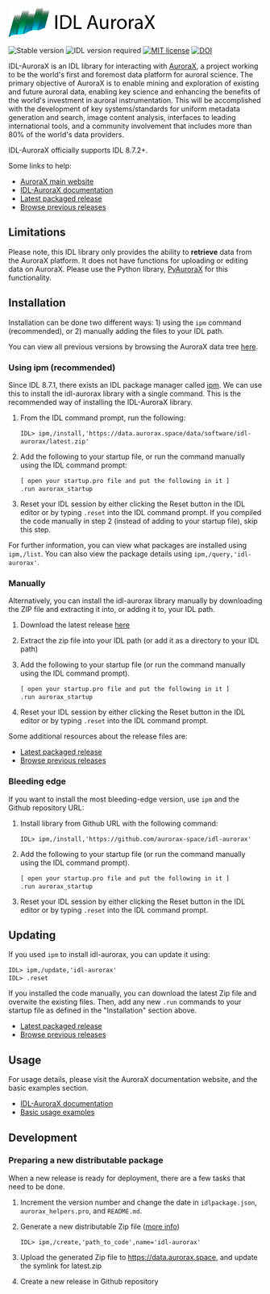 <a href="https://aurorax.space/"><img alt="AuroraX" src="logo.svg" height="60"></a>

![Stable version](https://img.shields.io/badge/Latest%20stable%20release-v0.8.0-orange)
![IDL version required](https://img.shields.io/badge/IDL-8.7.2%2B-blue)
[![MIT license](https://img.shields.io/badge/License-MIT-brightgreen.svg)](https://github.com/aurorax-space/idl-aurorax/blob/main/LICENSE)
[![DOI](https://img.shields.io/badge/DOI-10.3389/fspas.2022.1009450-blue)](https://www.frontiersin.org/articles/10.3389/fspas.2022.1009450/full)

IDL-AuroraX is an IDL library for interacting with [AuroraX](https://aurorax.space), a project working to be the world's first and foremost data platform for auroral science. The primary objective of AuroraX is to enable mining and exploration of existing and future auroral data, enabling key science and enhancing the benefits of the world's investment in auroral instrumentation. This will be accomplished with the development of key systems/standards for uniform metadata generation and search, image content analysis, interfaces to leading international tools, and a community involvement that includes more than 80% of the world's data providers.

IDL-AuroraX officially supports IDL 8.7.2+.

Some links to help:
- [AuroraX main website](https://aurorax.space)
- [IDL-AuroraX documentation](https://docs.aurorax.space/code/overview)
- [Latest packaged release](https://data.aurorax.space/data/software/idl-aurorax/latest.zip)
- [Browse previous releases](https://data.aurorax.space/data/software/idl-aurorax)

## Limitations

Please note, this IDL library only provides the ability to **retrieve** data from the AuroraX platform. It does not have functions for uploading or editing data on AuroraX. Please use the Python library, [PyAuroraX](https://github.com/aurorax-space/pyaurorax) for this functionality.

## Installation

Installation can be done two different ways: 1) using the `ipm` command (recommended), or 2) manually adding the files to your IDL path.

You can view all previous versions by browsing the AuroraX data tree [here](https://data.aurorax.space/data/software/idl-aurorax).

### Using ipm (recommended)

Since IDL 8.7.1, there exists an IDL package manager called [ipm](https://www.l3harrisgeospatial.com/docs/ipm.html#INSTALL). We can use this to install the idl-aurorax library with a single command. This is the recommended way of installing the IDL-AuroraX library.

1. From the IDL command prompt, run the following:

    ```idl
    IDL> ipm,/install,'https://data.aurorax.space/data/software/idl-aurorax/latest.zip'
    ```

2. Add the following to your startup file, or run the command manually using the IDL command prompt:

    ```
    [ open your startup.pro file and put the following in it ]
    .run aurorax_startup
    ```

3. Reset your IDL session by either clicking the Reset button in the IDL editor or by typing `.reset` into the IDL command prompt. If you compiled the code manually in step 2 (instead of adding to your startup file), skip this step.

For further information, you can view what packages are installed using `ipm,/list`. You can also view the package details using `ipm,/query,'idl-aurorax'`.

### Manually

Alternatively, you can install the idl-aurorax library manually by downloading the ZIP file and extracting it into, or adding it to, your IDL path. 

1. Download the latest release [here](https://data.aurorax.space/data/software/idl-aurorax/latest.zip)
2. Extract the zip file into your IDL path (or add it as a directory to your IDL path)
3. Add the following to your startup file (or run the command manually using the IDL command prompt).

    ```
    [ open your startup.pro file and put the following in it ]
    .run aurorax_startup
    ```

4. Reset your IDL session by either clicking the Reset button in the IDL editor or by typing `.reset` into the IDL command prompt.

Some additional resources about the release files are:

- [Latest packaged release](https://data.aurorax.space/data/software/idl-aurorax/latest.zip)
- [Browse previous releases](https://data.aurorax.space/data/software/idl-aurorax)

### Bleeding edge

If you want to install the most bleeding-edge version, use `ipm` and the Github repository URL:

1. Install library from Github URL with the following command:

    ```idl
    IDL> ipm,/install,'https://github.com/aurorax-space/idl-aurorax'
    ```

2. Add the following to your startup file (or run the command manually using the IDL command prompt).

    ```
    [ open your startup.pro file and put the following in it ]
    .run aurorax_startup
    ```

3. Reset your IDL session by either clicking the Reset button in the IDL editor or by typing `.reset` into the IDL command prompt.

## Updating

If you used `ipm` to install idl-aurorax, you can update it using:

```idl
IDL> ipm,/update,'idl-aurorax'
IDL> .reset
```

If you installed the code manually, you can download the latest Zip file and overwite the existing files. Then, add any new `.run` commands to your startup file as defined in the "Installation" section above.

- [Latest packaged release](https://data.aurorax.space/data/software/idl-aurorax/latest.zip)
- [Browse previous releases](https://data.aurorax.space/data/software/idl-aurorax)

## Usage

For usage details, please visit the AuroraX documentation website, and the basic examples section.

- [IDL-AuroraX documentation](https://docs.aurorax.space/code/overview)
- [Basic usage examples](https://docs.aurorax.space/code/basic_usage/overview)

## Development

### Preparing a new distributable package

When a new release is ready for deployment, there are a few tasks that need to be done.

1. Increment the version number and change the date in `idlpackage.json`, `aurorax_helpers.pro`, and `README.md`.
2. Generate a new distributable Zip file ([more info](https://www.l3harrisgeospatial.com/docs/ipm.html#CREATE))

    ```idl
    IDL> ipm,/create,'path_to_code',name='idl-aurorax'
    ```

3. Upload the generated Zip file to https://data.aurorax.space, and update the symlink for latest.zip
4. Create a new release in Github repository
